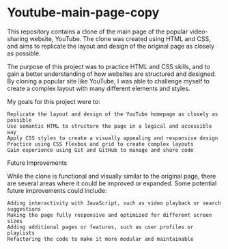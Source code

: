 
# Youtube-main-page-copy

This repository contains a clone of the main page of the popular video-sharing website, YouTube. The clone was created using HTML and CSS, and aims to replicate the layout and design of the original page as closely as possible.

The purpose of this project was to practice HTML and CSS skills, and to gain a better understanding of how websites are structured and designed. By cloning a popular site like YouTube, I was able to challenge myself to create a complex layout with many different elements and styles.

My goals for this project were to:

    Replicate the layout and design of the YouTube homepage as closely as possible
    Use semantic HTML to structure the page in a logical and accessible way
    Apply CSS styles to create a visually appealing and responsive design
    Practice using CSS flexbox and grid to create complex layouts
    Gain experience using Git and GitHub to manage and share code

Future Improvements

While the clone is functional and visually similar to the original page, there are several areas where it could be improved or expanded. Some potential future improvements could include:

    Adding interactivity with JavaScript, such as video playback or search suggestions
    Making the page fully responsive and optimized for different screen sizes
    Adding additional pages or features, such as user profiles or playlists
    Refactoring the code to make it more modular and maintainable
